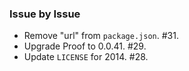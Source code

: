 ### Issue by Issue

 * Remove "url" from `package.json`. #31.
 * Upgrade Proof to 0.0.41. #29.
 * Update `LICENSE` for 2014. #28.
